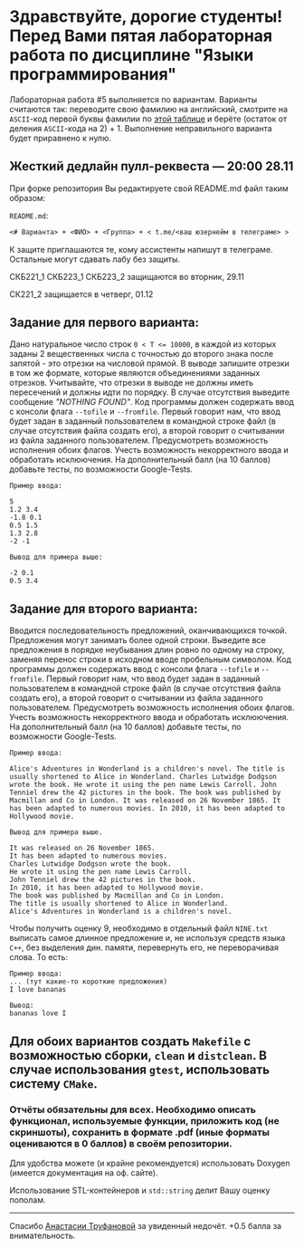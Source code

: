 # Здравствуйте, дорогие студенты! Перед Вами пятая лабораторная работа по дисциплине "Языки программирования"

Лабораторная работа #5 выполняется по вариантам. Варианты считаются так: переводите свою фамилию на английский, смотрите на `ASCII`-код первой буквы фамилии по [этой таблице](https://www.johndcook.com/ascii.png) и берёте (остаток от деления `ASCII`-кода на 2) + 1. Выполнение неправильного варианта будет приравнено к нулю.
## Жесткий дедлайн пулл-реквеста — 20:00 28.11

При форке репозитория Вы редактируете свой README.md файл таким образом:

```README.md```:
```Markdown
<# Варианта> + <ФИО> + <Группа> + < t.me/<ваш юзернейм в телеграме> >

 ```
К защите приглашаются те, кому ассистенты напишут в телеграме. Остальные могут сдавать лабу без защиты.

СКБ221_1 СКБ223_1 СКБ223_2 защищаются во вторник, 29.11

СК221_2 защищается в четверг, 01.12

## Задание для первого варианта:

Дано натуральное число строк `0 < T <= 10000`, в каждой из которых заданы 2 вещественных числа с точностью до второго знака после запятой - это отрезки на числовой прямой. В выводе запишите отрезки в том же формате, которые являются объединениями заданных отрезков. Учитывайте, что отрезки в выводе не должны иметь пересечений и должны идти по порядку. В случае отсутствия выведите сообщение *"NOTHING FOUND"*. 
Код программы должен содержать ввод с консоли флага `--tofile` и `--fromfile`. Первый говорит нам, что ввод будет задан в заданный пользователем в командной строке файл (в случае отсутствия файла создать его), а второй говорит о считывании из файла заданного пользователем. Предусмотреть возможность исполнения обоих флагов. Учесть возможность некорректного ввода и обработать исклюючения. На дополнительный балл (на 10 баллов) добавьте тесты, по возможности Google-Tests. 
```
Пример ввода:

5
1.2 3.4
-1.8 0.1
0.5 1.5
1.3 2.8 
-2 -1

Вывод для примера выше:

-2 0.1
0.5 3.4

```


## Задание для второго варианта:

Вводится последовательность предложений, оканчивающихся точкой. Предложения могут занимать более одной строки. Выведите все предложения в порядке неубывания длин ровно по одному на строку, заменяя перенос строки в исходном вводе пробельным символом. Код программы должен содержать ввод с консоли флага `--tofile` и `--fromfile`. Первый говорит нам, что ввод будет задан в заданный пользователем в командной строке файл (в случае отсутствия файла создать его), а второй говорит о считывании из файла заданного пользователем. Предусмотреть возможность исполнения обоих флагов. Учесть возможность некорректного ввода и обработать исклюючения. На дополнительный балл (на 10 баллов) добавьте тесты, по возможности Google-Tests. 
```
Пример ввода:

Alice's Adventures in Wonderland is a children's novel. The title is usually shortened to Alice in Wonderland. Charles Lutwidge Dodgson wrote the book. He wrote it using the pen name Lewis Carroll. John Tenniel drew the 42 pictures in the book. The book was published by Macmillan and Co in London. It was released on 26 November 1865. It has been adapted to numerous movies. In 2010, it has been adapted to Hollywood movie.

Вывод для примера выше. 

It was released on 26 November 1865.
It has been adapted to numerous movies.
Charles Lutwidge Dodgson wrote the book.
He wrote it using the pen name Lewis Carroll.
John Tenniel drew the 42 pictures in the book.
In 2010, it has been adapted to Hollywood movie.
The book was published by Macmillan and Co in London.
The title is usually shortened to Alice in Wonderland.
Alice's Adventures in Wonderland is a children's novel.

```
 Чтобы получить оценку 9, необходимо в отдельный файл `NINE.txt` выписать самое длинное предложение и, не используя средств языка `C++`, без выделения дин. памяти, перевернуть его, не переворачивая слова. То есть:
```
Пример ввода:
... (тут какие-то короткие предложения)
I love bananas

Вывод:
bananas love I
```

## Для обоих вариантов создать `Makefile` с возможностью сборки, `clean` и `distclean`. В случае использования `gtest`, использовать систему `CMake`. 
### Отчёты обязательны для всех. Необходимо описать функционал, используемые функции, приложить код (не скриншоты), сохранить в формате .pdf (иные форматы оцениваются в 0 баллов) в своём репозитории. 
Для удобства можете (и крайне рекомендуется) использовать Doxygen (имеется документация на оф. сайте).

Использование STL-контейнеров и `std::string` делит Вашу оценку пополам.


---

Спасибо [Анастасии Труфановой](https://github.com/neko-nyashka) за увиденный недочёт. +0.5 балла за внимательность.
